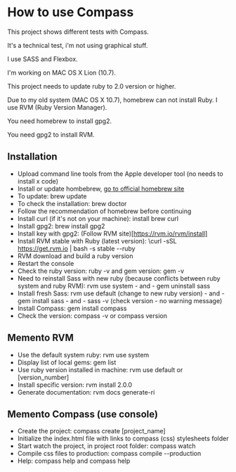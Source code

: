 # How to use Compass

This project shows different tests with Compass.

It's a technical test, i'm not using graphical stuff.

I use SASS and Flexbox.

I'm working on MAC OS X Lion (10.7).

This project needs to update ruby to 2.0 version or higher.

Due to my old system (MAC OS X 10.7), homebrew can not install Ruby. I use RVM (Ruby Version Manager).

You need homebrew to install gpg2.

You need gpg2 to install RVM.

## Installation
- Upload command line tools from the Apple developer tool (no needs to install x code)
- Install or update hombebrew, [go to official homebrew site](http://brew.sh)
- To update: brew update
- To check the installation: brew doctor
- Follow the recommendation of homebrew before continuing
- Install curl (if it's not on your machine): install brew curl
- Install gpg2: brew install gpg2
- Install key with gpg2: (Follow RVM site)[https://rvm.io/rvm/install]
- Install RVM stable with Ruby (latest version): \curl -sSL https://get.rvm.io | bash -s stable --ruby
- RVM download and build a ruby version
- Restart the console
- Check the ruby version: ruby -v and gem version: gem -v
- Need to reinstall Sass with new ruby (because conflicts between ruby system and ruby RVM): rvm use system - and - gem uninstall sass
- Install fresh Sass: rvm use default (change to new ruby version) - and - gem install sass - and - sass -v (check version - no warning message)
- Install Compass: gem install compass
- Check the version: compass -v or compass version

## Memento RVM
- Use the default system ruby: rvm use system
- Display list of local gems: gem list
- Use ruby version installed in machine: rvm use default or [version_number]
- Install specific version: rvm install 2.0.0
- Generate documentation: rvm docs generate-ri

## Memento Compass (use console)
- Create the project: compass create [project_name]
- Initialize the index.html file with links to compass (css) stylesheets folder
- Start watch the project, in project root folder: compass watch
- Compile css files to production: compass compile --production
- Help: compass help and compass help <command>